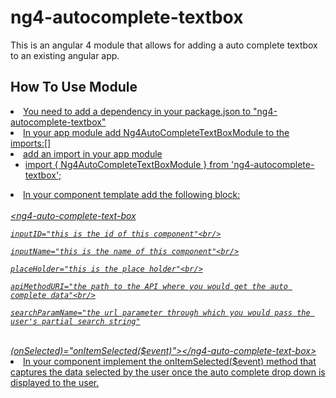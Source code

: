 <h1>ng4-autocomplete-textbox</h1>

This is an angular 4 module that allows for adding a auto complete textbox to an existing angular app.

<h2>How To Use Module</h2>
<u>
<li>You need to add a dependency in your package.json to "ng4-autocomplete-textbox"</li>
<li>In your app module add Ng4AutoCompleteTextBoxModule to the imports:[]</li> 
<li>add an import in your app module
<ul> 
<li>import { Ng4AutoCompleteTextBoxModule } from 'ng4-autocomplete-textbox';</li>
</ul>
</li>
<li>In your component template add the following block:</li><br/>
<i>
<block>
    &lt;ng4-auto-complete-text-box<br/>
    
    inputID="this is the id of this component"<br/>
    
    inputName="this is the name of this component"<br/>
    
    placeHolder="this is the place holder"<br/>
    
    apiMethodURI="the path to the API where you would get the auto complete data"<br/>
    
    searchParamName="the url parameter through which you would pass the user's partial search string"
<br/>   
    (onSelected)="onItemSelected($event)"&gt;&lt;/ng4-auto-complete-text-box&gt;
</block>
</i><br/>
<li>In your component implement the onItemSelected($event) method that captures the data selected by the user once the auto complete drop down is displayed to the user.</li>
</u>



